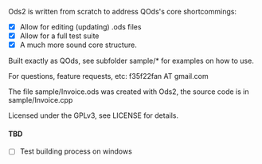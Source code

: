 Ods2 is written from scratch to address QOds's core shortcommings:
 - [x] Allow for editing (updating) .ods files
 - [x] Allow for a full test suite
 - [x] A much more sound core structure.

Built exactly as QOds, see subfolder sample/* for examples on how to use.

For questions, feature requests, etc: f35f22fan AT gmail.com

The file sample/Invoice.ods was created with Ods2, the source code
is in sample/Invoice.cpp

Licensed under the GPLv3, see LICENSE for details.

#### TBD
 - [ ] Test building process on windows
